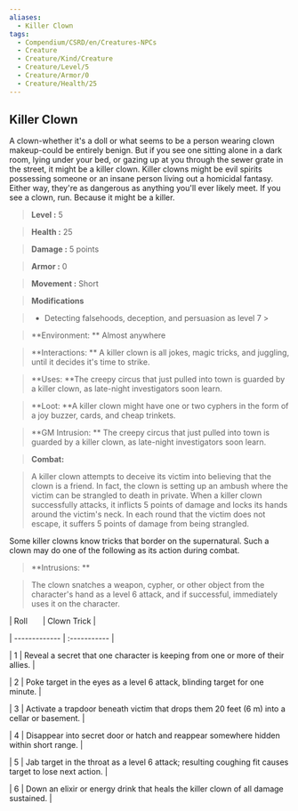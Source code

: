 ```yaml
---
aliases:
  - Killer Clown
tags:
  - Compendium/CSRD/en/Creatures-NPCs
  - Creature
  - Creature/Kind/Creature
  - Creature/Level/5
  - Creature/Armor/0
  - Creature/Health/25
---
```

  
    
## Killer Clown    
A clown-whether it's a doll or what seems to be a person wearing clown makeup-could be entirely benign. But if you see one sitting alone in a dark room, lying under your bed, or gazing up at you through the sewer grate in the street, it might be a killer clown. Killer clowns might be evil spirits possessing someone or an insane person living out a homicidal fantasy. Either way, they're as dangerous as anything you'll ever likely meet. If you see a clown, run. Because it might be a killer.    
  
    
> **Level :** 5    
> **Health :** 25    
> **Damage :** 5 points    
> **Armor :** 0    
> **Movement :** Short    
> **Modifications**    
>- Detecting falsehoods, deception, and persuasion as level 7 >  
>    
> **Environment: ** Almost anywhere    
> **Interactions: ** A killer clown is all jokes, magic tricks, and juggling, until it decides it's time to strike.    
> **Uses: **The creepy circus that just pulled into town is guarded by a killer clown, as late-night investigators soon learn.    
> **Loot: **A killer clown might have one or two cyphers in the form of a joy buzzer, cards, and cheap trinkets.    
> **GM Intrusion: ** The creepy circus that just pulled into town is guarded by a killer clown, as late-night investigators soon learn.    
  
> **Combat:**   
> A killer clown attempts to deceive its victim into believing that the clown is a friend. In fact, the clown is setting up an ambush where the victim can be strangled to death in private. When a killer clown successfully attacks, it inflicts 5 points of damage and locks its hands around the victim's neck. In each round that the victim does not escape, it suffers 5 points of damage from being strangled.  
Some killer clowns know tricks that border on the supernatural. Such a clown may do one of the following as its action during combat.    
    
  
> **Intrusions: **   
> The clown snatches a weapon, cypher, or other object from the character's hand as a level 6 attack, and if successful, immediately uses it on the character.    
    
  
|  Roll &nbsp; &nbsp; &nbsp; | Clown Trick  |    
| ------------- | :----------- |    
| 1 | Reveal a secret that one character is keeping from one or more of their allies. |    
| 2 | Poke target in the eyes as a level 6 attack, blinding target for one minute. |    
| 3 | Activate a trapdoor beneath victim that drops them 20 feet (6 m) into a cellar or basement. |    
| 4 | Disappear into secret door or hatch and reappear  somewhere hidden within short range. |    
| 5 | Jab target in the throat as a level 6 attack; resulting coughing fit causes target to lose next action. |    
| 6 | Down an elixir or energy drink that heals the killer clown of all damage sustained. |